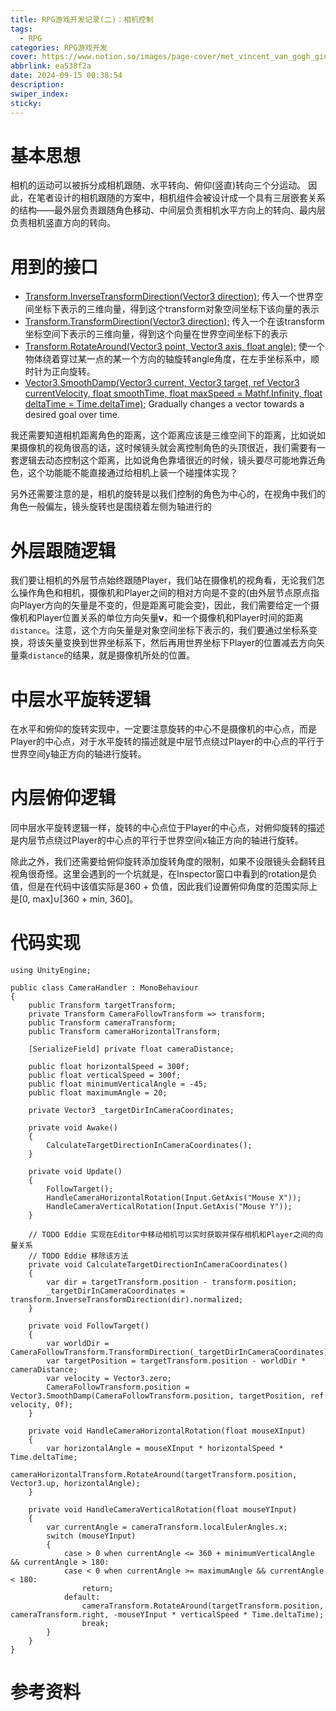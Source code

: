 ```yaml
---
title: RPG游戏开发记录(二)：相机控制
tags:
  - RPG
categories: RPG游戏开发
cover: https://www.notion.so/images/page-cover/met_vincent_van_gogh_ginoux.jpg
abbrlink: ea538f2a
date: 2024-09-15 00:38:54
description:
swiper_index:
sticky:
---
```


# 基本思想

相机的运动可以被拆分成相机跟随、水平转向、俯仰(竖直)转向三个分运动。
因此，在笔者设计的相机跟随的方案中，相机组件会被设计成一个具有三层嵌套关系的结构——最外层负责跟随角色移动、中间层负责相机水平方向上的转向、最内层负责相机竖直方向的转向。

# 用到的接口

- [Transform.InverseTransformDirection(Vector3 direction);](https://docs.unity3d.com/ScriptReference/Transform.InverseTransformDirection.html)
  传入一个世界空间坐标下表示的三维向量，得到这个transform对象空间坐标下该向量的表示
- [Transform.TransformDirection(Vector3 direction);](https://docs.unity3d.com/ScriptReference/Transform.TransformDirection.html)
  传入一个在该transform坐标空间下表示的三维向量，得到这个向量在世界空间坐标下的表示
- [Transform.RotateAround(Vector3 point, Vector3 axis, float angle);](https://docs.unity3d.com/ScriptReference/Transform.RotateAround.html)
  使一个物体绕着穿过某一点的某一个方向的轴旋转angle角度，在左手坐标系中，顺时针为正向旋转。
- [Vector3.SmoothDamp(Vector3 current, Vector3 target, ref Vector3 currentVelocity, float smoothTime, float maxSpeed = Mathf.Infinity, float deltaTime = Time.deltaTime);](https://docs.unity3d.com/ScriptReference/Vector3.SmoothDamp.html)
  Gradually changes a vector towards a desired goal over time.

我还需要知道相机距离角色的距离，这个距离应该是三维空间下的距离，比如说如果摄像机的视角很高的话，这时候镜头就会离控制角色的头顶很近，我们需要有一套逻辑去动态控制这个距离，比如说角色靠墙很近的时候，镜头要尽可能地靠近角色，这个功能能不能直接通过给相机上装一个碰撞体实现？

另外还需要注意的是，相机的旋转是以我们控制的角色为中心的，在视角中我们的角色一般偏左，镜头旋转也是围绕着左侧为轴进行的

# 外层跟随逻辑

我们要让相机的外层节点始终跟随Player，我们站在摄像机的视角看，无论我们怎么操作角色和相机，摄像机和Player之间的相对方向是不变的(由外层节点原点指向Player方向的矢量是不变的，但是距离可能会变)，因此，我们需要给定一个摄像机和Player位置关系的单位方向矢量**v**，和一个摄像机和Player时间的距离`distance`。注意，这个方向矢量是对象空间坐标下表示的，我们要通过坐标系变换，将该矢量变换到世界坐标系下，然后再用世界坐标下Player的位置减去方向矢量乘`distance`的结果，就是摄像机所处的位置。

# 中层水平旋转逻辑

在水平和俯仰的旋转实现中，一定要注意旋转的中心不是摄像机的中心点，而是Player的中心点，对于水平旋转的描述就是中层节点绕过Player的中心点的平行于世界空间y轴正方向的轴进行旋转。

# 内层俯仰逻辑

同中层水平旋转逻辑一样，旋转的中心点位于Player的中心点，对俯仰旋转的描述是内层节点绕过Player的中心点的平行于世界空间x轴正方向的轴进行旋转。

除此之外，我们还需要给俯仰旋转添加旋转角度的限制，如果不设限镜头会翻转且视角很奇怪。这里会遇到的一个坑就是，在Inspector窗口中看到的rotation是负值，但是在代码中该值实际是360 + 负值，因此我们设置俯仰角度的范围实际上是[0, max]$\cup$[360 + min, 360]。

# 代码实现

```
using UnityEngine;

public class CameraHandler : MonoBehaviour
{
    public Transform targetTransform;
    private Transform CameraFollowTransform => transform;
    public Transform cameraTransform;
    public Transform cameraHorizontalTransform;
    
    [SerializeField] private float cameraDistance;
    
    public float horizontalSpeed = 300f;
    public float verticalSpeed = 300f;
    public float minimumVerticalAngle = -45;
    public float maximumAngle = 20;

    private Vector3 _targetDirInCameraCoordinates;

    private void Awake()
    {
        CalculateTargetDirectionInCameraCoordinates();
    }

    private void Update()
    {
        FollowTarget();
        HandleCameraHorizontalRotation(Input.GetAxis("Mouse X"));
        HandleCameraVerticalRotation(Input.GetAxis("Mouse Y"));
    }
    
    // TODO Eddie 实现在Editor中移动相机可以实时获取并保存相机和Player之间的向量关系
    // TODO Eddie 移除该方法
    private void CalculateTargetDirectionInCameraCoordinates()
    {
        var dir = targetTransform.position - transform.position;
        _targetDirInCameraCoordinates = transform.InverseTransformDirection(dir).normalized;
    }

    private void FollowTarget()
    {
        var worldDir = CameraFollowTransform.TransformDirection(_targetDirInCameraCoordinates).normalized;
        var targetPosition = targetTransform.position - worldDir * cameraDistance;
        var velocity = Vector3.zero;
        CameraFollowTransform.position = Vector3.SmoothDamp(CameraFollowTransform.position, targetPosition, ref velocity, 0f);
    }

    private void HandleCameraHorizontalRotation(float mouseXInput)
    {
        var horizontalAngle = mouseXInput * horizontalSpeed * Time.deltaTime;
        cameraHorizontalTransform.RotateAround(targetTransform.position, Vector3.up, horizontalAngle);
    }

    private void HandleCameraVerticalRotation(float mouseYInput)
    {
        var currentAngle = cameraTransform.localEulerAngles.x;
        switch (mouseYInput)
        {
            case > 0 when currentAngle <= 360 + minimumVerticalAngle && currentAngle > 180:
            case < 0 when currentAngle >= maximumAngle && currentAngle < 180:
                return;
            default:
                cameraTransform.RotateAround(targetTransform.position, cameraTransform.right, -mouseYInput * verticalSpeed * Time.deltaTime);
                break;
        }
    }
}

```

# 参考资料

